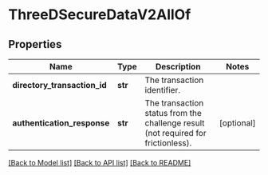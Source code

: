 # ThreeDSecureDataV2AllOf


## Properties
Name | Type | Description | Notes
------------ | ------------- | ------------- | -------------
**directory_transaction_id** | **str** | The transaction identifier. | 
**authentication_response** | **str** | The transaction status from the challenge result (not required for frictionless). | [optional] 

[[Back to Model list]](../README.md#documentation-for-models) [[Back to API list]](../README.md#documentation-for-api-endpoints) [[Back to README]](../README.md)


